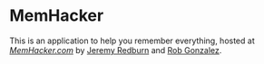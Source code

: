 # MemHacker

This is an application to help you remember everything, hosted at
[*MemHacker.com*](http://memhacker.com/)
by [Jeremy Redburn](jredburn@gmail.com) and [Rob Gonzalez](rob.gonzalez@gmail.com).
